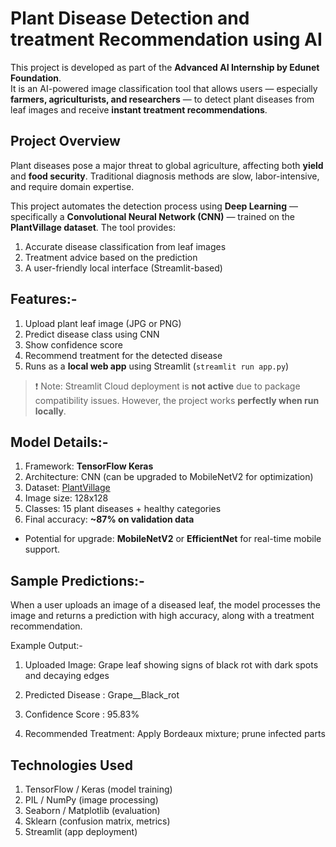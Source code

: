 # Plant Disease Detection and treatment Recommendation  using AI

This project is developed as part of the **Advanced AI Internship by Edunet Foundation**.  
It is an AI-powered image classification tool that allows users — especially **farmers, agriculturists, and researchers** — to detect plant diseases from leaf images and receive **instant treatment recommendations**.


## Project Overview

Plant diseases pose a major threat to global agriculture, affecting both **yield** and **food security**. Traditional diagnosis methods are slow, labor-intensive, and require domain expertise.

This project automates the detection process using **Deep Learning** — specifically a **Convolutional Neural Network (CNN)** — trained on the **PlantVillage dataset**. The tool provides:
1. Accurate disease classification from leaf images
2. Treatment advice based on the prediction
3. A user-friendly local interface (Streamlit-based)


## Features:-

1. Upload plant leaf image (JPG or PNG)
2. Predict disease class using CNN
3. Show confidence score
4. Recommend treatment for the detected disease
5. Runs as a **local web app** using Streamlit (`streamlit run app.py`)

> ❗ Note: Streamlit Cloud deployment is **not active** due to package compatibility issues. However, the project works **perfectly when run locally**.


## Model Details:-

1. Framework: **TensorFlow Keras**
2. Architecture: CNN (can be upgraded to MobileNetV2 for optimization)
3. Dataset: [PlantVillage](https://www.kaggle.com/datasets/emmarex/plantdisease)  
4. Image size: 128x128  
5. Classes: 15 plant diseases + healthy categories  
6. Final accuracy: **~87% on validation data**

- Potential for upgrade: **MobileNetV2** or **EfficientNet** for real-time mobile support.
  

## Sample Predictions:-

When a user uploads an image of a diseased leaf, the model processes the image and returns a prediction with high accuracy, along with a treatment recommendation.

Example Output:-
1. Uploaded Image: Grape leaf showing signs of black rot with dark spots and decaying edges

2. Predicted Disease : Grape__Black_rot

3. Confidence Score :  95.83%

4. Recommended Treatment: Apply Bordeaux mixture; prune infected parts


## Technologies Used

1. TensorFlow / Keras (model training)
2. PIL / NumPy (image processing)
3. Seaborn / Matplotlib (evaluation)
4. Sklearn (confusion matrix, metrics)
5. Streamlit (app deployment)


